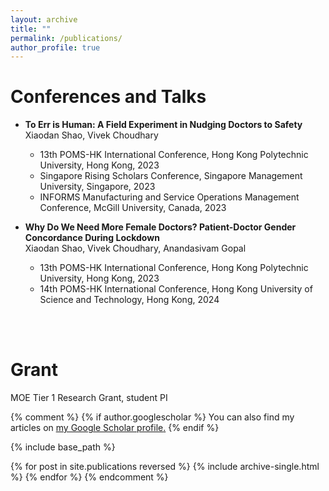 ```yaml
---
layout: archive
title: ""
permalink: /publications/
author_profile: true
---
```


Conferences and Talks
==============
- **To Err is Human: A Field Experiment in Nudging Doctors to Safety** <br/>
  Xiaodan Shao, Vivek Choudhary
  - 13th POMS-HK International Conference, Hong Kong Polytechnic University, Hong Kong, 2023 
  - Singapore Rising Scholars Conference, Singapore Management University, Singapore, 2023
  - INFORMS Manufacturing and Service Operations Management Conference, McGill University, Canada, 2023

- **Why Do We Need More Female Doctors? Patient-Doctor Gender Concordance During Lockdown** <br/>
  Xiaodan Shao, Vivek Choudhary, Anandasivam Gopal
  - 13th POMS-HK International Conference, Hong Kong Polytechnic University, Hong Kong, 2023
  - 14th POMS-HK International Conference, Hong Kong University of Science and Technology, Hong Kong, 2024 
<br/>
<br/>

Grant
==============
MOE Tier 1 Research Grant, student PI

{% comment %}
{% if author.googlescholar %}
  You can also find my articles on <u><a href="{{author.googlescholar}}">my Google Scholar profile</a>.</u>
{% endif %}

{% include base_path %}

{% for post in site.publications reversed %}
  {% include archive-single.html %}
{% endfor %}
{% endcomment %}
